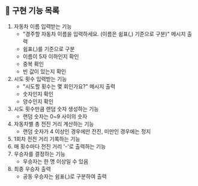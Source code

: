 ## 🚀 구현 기능 목록

1. 자동차 이름 입력받는 기능
   - "경주할 자동차 이름을 입력하세요. (이름은 쉼표(,) 기준으로 구분)" 메시지 출력
   - 쉼표(,)를 기준으로 구분
   - 이름이 5자 이하인지 확인
   - 중복 확인
   - 빈 값이 있는지 확인
2. 시도 횟수 입력받는 기능
   - "시도할 횟수는 몇 회인가요?" 메시지 출력
   - 숫자인지 확인
   - 양수인지 확인
3. 시도 횟수만큼 랜덤 숫자 생성하는 기능
   - 랜덤 숫자는 0~9 사이의 숫자
4. 자동차별 총 전진 거리 계산하는 기능
   - 랜덤 숫자가 4 이상인 경우에만 전진, 미만인 경우에는 정지
5. 1회차 전진 거리 기록하는 기능
6. 매 횟수마다 전진 거리 '-'로 출력하는 기능
7. 우승자를 결정하는 기능
   - 우승자는 한 명 이상일 수 있음
8. 최종 우승자 출력
   - 공동 우승자는 쉼표(,)로 구분하여 출력
